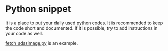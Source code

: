 # Python snippet

It is a place to put your daily used python codes. It is recommended to keep the code short and documented. If it is possible, try to add instructions in your code as well. 

[fetch_sdssimage.py](./fetch_sdssimage.py) is an example.
